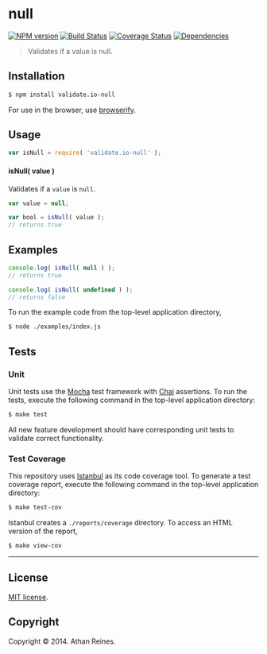 null
===
[![NPM version][npm-image]][npm-url] [![Build Status][travis-image]][travis-url] [![Coverage Status][coveralls-image]][coveralls-url] [![Dependencies][dependencies-image]][dependencies-url]

> Validates if a value is null.


## Installation

``` bash
$ npm install validate.io-null
```

For use in the browser, use [browserify](https://github.com/substack/node-browserify).


## Usage

``` javascript
var isNull = require( 'validate.io-null' );
```

#### isNull( value )

Validates if a `value` is `null`.

``` javascript
var value = null;

var bool = isNull( value );
// returns true
```


## Examples


``` javascript
console.log( isNull( null ) );
// returns true

console.log( isNull( undefined ) );
// returns false
```


To run the example code from the top-level application directory,

``` bash
$ node ./examples/index.js
```


## Tests

### Unit

Unit tests use the [Mocha](http://mochajs.org) test framework with [Chai](http://chaijs.com) assertions. To run the tests, execute the following command in the top-level application directory:

``` bash
$ make test
```

All new feature development should have corresponding unit tests to validate correct functionality.


### Test Coverage

This repository uses [Istanbul](https://github.com/gotwarlost/istanbul) as its code coverage tool. To generate a test coverage report, execute the following command in the top-level application directory:

``` bash
$ make test-cov
```

Istanbul creates a `./reports/coverage` directory. To access an HTML version of the report,

``` bash
$ make view-cov
```


---
## License

[MIT license](http://opensource.org/licenses/MIT). 


## Copyright

Copyright &copy; 2014. Athan Reines.


[npm-image]: http://img.shields.io/npm/v/validate.io-null.svg
[npm-url]: https://npmjs.org/package/validate.io-null

[travis-image]: http://img.shields.io/travis/validate-io/null/master.svg
[travis-url]: https://travis-ci.org/validate-io/null

[coveralls-image]: https://img.shields.io/coveralls/validate-io/null/master.svg
[coveralls-url]: https://coveralls.io/r/validate-io/null?branch=master

[dependencies-image]: http://img.shields.io/david/validate-io/null.svg
[dependencies-url]: https://david-dm.org/validate-io/null

[dev-dependencies-image]: http://img.shields.io/david/dev/validate-io/null.svg
[dev-dependencies-url]: https://david-dm.org/dev/validate-io/null

[github-issues-image]: http://img.shields.io/github/issues/validate-io/null.svg
[github-issues-url]: https://github.com/validate-io/null/issues
